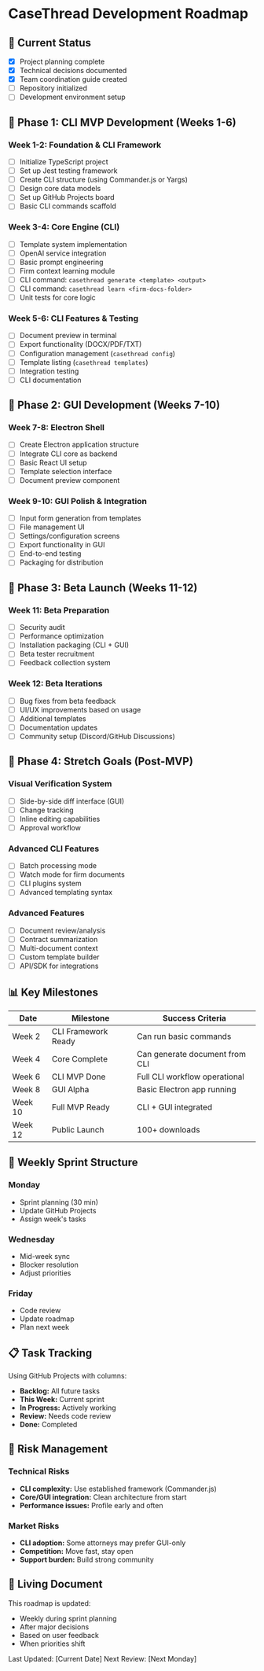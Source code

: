 # CaseThread Development Roadmap

## 📍 Current Status
- [x] Project planning complete
- [x] Technical decisions documented
- [x] Team coordination guide created
- [ ] Repository initialized
- [ ] Development environment setup

## 🎯 Phase 1: CLI MVP Development (Weeks 1-6)

### Week 1-2: Foundation & CLI Framework
- [ ] Initialize TypeScript project
- [ ] Set up Jest testing framework
- [ ] Create CLI structure (using Commander.js or Yargs)
- [ ] Design core data models
- [ ] Set up GitHub Projects board
- [ ] Basic CLI commands scaffold

### Week 3-4: Core Engine (CLI)
- [ ] Template system implementation
- [ ] OpenAI service integration
- [ ] Basic prompt engineering
- [ ] Firm context learning module
- [ ] CLI command: `casethread generate <template> <output>`
- [ ] CLI command: `casethread learn <firm-docs-folder>`
- [ ] Unit tests for core logic

### Week 5-6: CLI Features & Testing
- [ ] Document preview in terminal
- [ ] Export functionality (DOCX/PDF/TXT)
- [ ] Configuration management (`casethread config`)
- [ ] Template listing (`casethread templates`)
- [ ] Integration testing
- [ ] CLI documentation

## 🎯 Phase 2: GUI Development (Weeks 7-10)

### Week 7-8: Electron Shell
- [ ] Create Electron application structure
- [ ] Integrate CLI core as backend
- [ ] Basic React UI setup
- [ ] Template selection interface
- [ ] Document preview component

### Week 9-10: GUI Polish & Integration
- [ ] Input form generation from templates
- [ ] File management UI
- [ ] Settings/configuration screens
- [ ] Export functionality in GUI
- [ ] End-to-end testing
- [ ] Packaging for distribution

## 🚀 Phase 3: Beta Launch (Weeks 11-12)

### Week 11: Beta Preparation
- [ ] Security audit
- [ ] Performance optimization
- [ ] Installation packaging (CLI + GUI)
- [ ] Beta tester recruitment
- [ ] Feedback collection system

### Week 12: Beta Iterations
- [ ] Bug fixes from beta feedback
- [ ] UI/UX improvements based on usage
- [ ] Additional templates
- [ ] Documentation updates
- [ ] Community setup (Discord/GitHub Discussions)

## 🌟 Phase 4: Stretch Goals (Post-MVP)

### Visual Verification System
- [ ] Side-by-side diff interface (GUI)
- [ ] Change tracking
- [ ] Inline editing capabilities
- [ ] Approval workflow

### Advanced CLI Features
- [ ] Batch processing mode
- [ ] Watch mode for firm documents
- [ ] CLI plugins system
- [ ] Advanced templating syntax

### Advanced Features
- [ ] Document review/analysis
- [ ] Contract summarization  
- [ ] Multi-document context
- [ ] Custom template builder
- [ ] API/SDK for integrations

## 📊 Key Milestones

| Date | Milestone | Success Criteria |
|------|-----------|------------------|
| Week 2 | CLI Framework Ready | Can run basic commands |
| Week 4 | Core Complete | Can generate document from CLI |
| Week 6 | CLI MVP Done | Full CLI workflow operational |
| Week 8 | GUI Alpha | Basic Electron app running |
| Week 10 | Full MVP Ready | CLI + GUI integrated |
| Week 12 | Public Launch | 100+ downloads |

## 🎯 Weekly Sprint Structure

### Monday
- Sprint planning (30 min)
- Update GitHub Projects
- Assign week's tasks

### Wednesday
- Mid-week sync
- Blocker resolution
- Adjust priorities

### Friday
- Code review
- Update roadmap
- Plan next week

## 📋 Task Tracking

Using GitHub Projects with columns:
- **Backlog:** All future tasks
- **This Week:** Current sprint
- **In Progress:** Actively working
- **Review:** Needs code review
- **Done:** Completed

## 🚨 Risk Management

### Technical Risks
- **CLI complexity:** Use established framework (Commander.js)
- **Core/GUI integration:** Clean architecture from start
- **Performance issues:** Profile early and often

### Market Risks
- **CLI adoption:** Some attorneys may prefer GUI-only
- **Competition:** Move fast, stay open
- **Support burden:** Build strong community

## 🔄 Living Document

This roadmap is updated:
- Weekly during sprint planning
- After major decisions
- Based on user feedback
- When priorities shift

Last Updated: [Current Date]
Next Review: [Next Monday] 